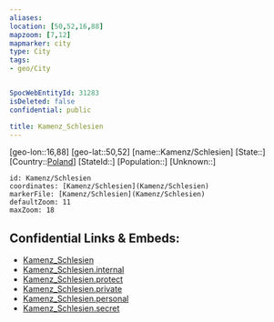 ```yaml
---
aliases: 
location: [50,52,16,88]
mapzoom: [7,12] 
mapmarker: city 
type: City
tags:
- geo/City


SpocWebEntityId: 31283
isDeleted: false
confidential: public

title: Kamenz_Schlesien
---
```

[geo-lon::16,88]
[geo-lat::50,52]
[name::Kamenz/Schlesien]
[State::]
[Country::[Poland](geo/Continent/Europe/Poland.md)]
[StateId::]
[Population::]
[Unknown::]


```leaflet
id: Kamenz/Schlesien
coordinates: [Kamenz/Schlesien](Kamenz/Schlesien)
markerFile: [Kamenz/Schlesien](Kamenz/Schlesien)
defaultZoom: 11 
maxZoom: 18
```


## Confidential Links & Embeds: 
- [Kamenz_Schlesien](../../../../../../_public/geo/Continent/Europe/Poland/City/Kamenz_Schlesien.md) 
- [Kamenz_Schlesien.internal](../../../../../../_internal/geo/Continent/Europe/Poland/City/Kamenz_Schlesien.internal.md) 
- [Kamenz_Schlesien.protect](../../../../../../_protect/geo/Continent/Europe/Poland/City/Kamenz_Schlesien.protect.md) 
- [Kamenz_Schlesien.private](../../../../../../_private/geo/Continent/Europe/Poland/City/Kamenz_Schlesien.private.md) 
- [Kamenz_Schlesien.personal](../../../../../../_personal/geo/Continent/Europe/Poland/City/Kamenz_Schlesien.personal.md) 
- [Kamenz_Schlesien.secret](../../../../../../_secret/geo/Continent/Europe/Poland/City/Kamenz_Schlesien.secret.md) 
